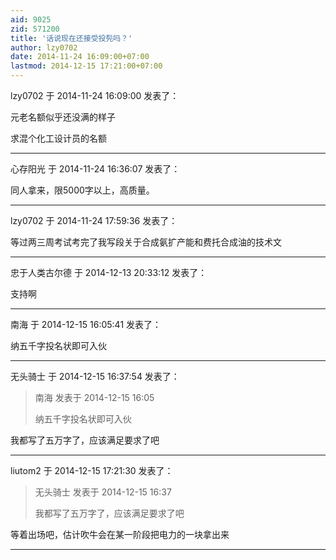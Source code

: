 ```yaml
---
aid: 9025
zid: 571200
title: '话说现在还接受投髡吗？'
author: lzy0702
date: 2014-11-24 16:09:00+07:00
lastmod: 2014-12-15 17:21:00+07:00
---
```


lzy0702 于 2014-11-24 16:09:00 发表了：

元老名额似乎还没满的样子

求混个化工设计员的名额

---------

心存阳光 于 2014-11-24 16:36:07 发表了：

同人拿来，限5000字以上，高质量。

---------

lzy0702 于 2014-11-24 17:59:36 发表了：

等过两三周考试考完了我写段关于合成氨扩产能和费托合成油的技术文

---------

忠于人类古尔德 于 2014-12-13 20:33:12 发表了：

支持啊

---------

南海 于 2014-12-15 16:05:41 发表了：

纳五千字投名状即可入伙

---------

无头骑士 于 2014-12-15 16:37:54 发表了：

> 南海 发表于 2014-12-15 16:05
> 
> 纳五千字投名状即可入伙



我都写了五万字了，应该满足要求了吧

---------

liutom2 于 2014-12-15 17:21:30 发表了：

> 无头骑士 发表于 2014-12-15 16:37
> 
> 我都写了五万字了，应该满足要求了吧



等着出场吧，估计吹牛会在某一阶段把电力的一块拿出来

---------


